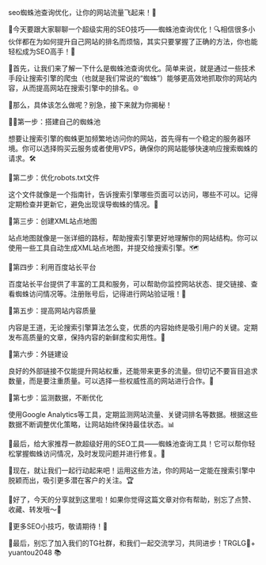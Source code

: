 seo蜘蛛池查询优化，让你的网站流量飞起来！🚀

🌟今天要跟大家聊聊一个超级实用的SEO技巧——蜘蛛池查询优化！🔍相信很多小伙伴都在为如何提升自己网站的排名而烦恼，其实只要掌握了正确的方法，你也能轻松成为SEO高手！🎯

🌈首先，让我们来了解一下什么是蜘蛛池查询优化。简单来说，就是通过一些技术手段让搜索引擎的爬虫（也就是我们常说的“蜘蛛”）能够更高效地抓取你的网站内容，从而提高网站在搜索引擎中的排名。🌐

🌈那么，具体该怎么做呢？别急，接下来就为你揭秘！

👩‍💻第一步：搭建自己的蜘蛛池

想要让搜索引擎的蜘蛛更加频繁地访问你的网站，首先得有一个稳定的服务器环境。你可以选择购买云服务或者使用VPS，确保你的网站能够快速响应搜索蜘蛛的请求。🛠️

🌈第二步：优化robots.txt文件

这个文件就像是一个指南针，告诉搜索引擎哪些页面可以访问，哪些不可以。记得定期检查并更新它，避免出现误导蜘蛛的情况。📝

🌈第三步：创建XML站点地图

站点地图就像是一张详细的路标，帮助搜索引擎更好地理解你的网站结构。你可以使用一些工具自动生成XML站点地图，并提交给搜索引擎。🗺️

🌈第四步：利用百度站长平台

百度站长平台提供了丰富的工具和服务，可以帮助你监控网站状态、提交链接、查看蜘蛛访问情况等。注册账号后，记得进行网站验证哦！📱

🌈第五步：提高网站内容质量

内容是王道，无论搜索引擎算法怎么变，优质的内容始终是吸引用户的关键。定期发布高质量的文章，保持内容的新鲜度和实用性。📖

🌈第六步：外链建设

良好的外部链接不仅能提升网站权重，还能带来更多的流量。但切记不要盲目追求数量，而是要注重质量。可以选择一些权威性高的网站进行合作。🔗

🌈第七步：监测数据，不断优化

使用Google Analytics等工具，定期监测网站流量、关键词排名等数据。根据这些数据不断调整优化策略，让网站始终保持最佳状态。📊

🌈最后，给大家推荐一款超级好用的SEO工具——蜘蛛池查询工具！它可以帮你轻松掌握蜘蛛访问情况，及时发现问题并进行修复。🔧

🌈现在，就让我们一起行动起来吧！运用这些方法，你的网站一定能在搜索引擎中脱颖而出，吸引更多潜在客户的关注。🏆

🌈好了，今天的分享就到这里啦！如果你觉得这篇文章对你有帮助，别忘了点赞、收藏、转发哦～💪

🌈更多SEO小技巧，敬请期待！👋

🌈最后，别忘了加入我们的TG社群，和我们一起交流学习，共同进步！TRGLG💪+ yuantou2048  📚